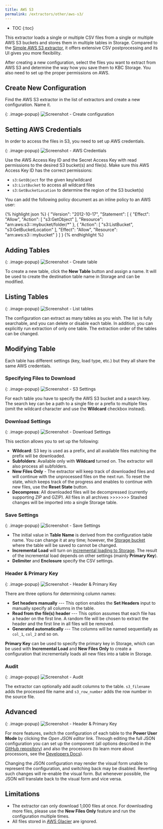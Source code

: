 ```yaml
---
title: AWS S3
permalink: /extractors/other/aws-s3/
---
```


* TOC
{:toc}

This extractor loads a single or multiple CSV files from a single or multiple AWS S3 buckets and stores them in multiple tables in Storage. 
Compared to the [Simple AWS S3 extractor](/extractors/other/simple-aws-s3), it offers extensive CSV postprocessing 
and its UI gives you more flexibility.

After creating a new configuration, select the files you want to extract from AWS S3 and determine the way how 
you save them to KBC Storage. You also need to set up the proper permissions on AWS.

## Create New Configuration

Find the AWS S3 extractor in the list of extractors and create a new configuration. Name it.

{: .image-popup}
![Screenshot - Create configuration](/extractors/other/aws-s3/ui1.png)

## Setting AWS Credentials

In order to access the files in S3, you need to set up AWS credentials. 

{: .image-popup}
![Screenshot - AWS Credentials](/extractors/other/aws-s3/ui2.png)

Use the AWS Access Key ID and the Secret Access Key with read permissions to the desired S3 bucket(s) and file(s). 
Make sure this AWS Access Key ID has the correct permissions:
 
 - `s3:GetObject` for the given key/wildcard
 - `s3:ListBucket` to access all wildcard files
 - `s3:GetBucketLocation` to determine the region of the S3 bucket(s)
 
You can add the following policy document as an inline policy to an AWS user:

{% highlight json %}
{
    "Version": "2012-10-17",
    "Statement": [
        {
            "Effect": "Allow",
            "Action": [
                "s3:GetObject"
            ],
            "Resource": "arn:aws:s3:::mybucket/folder/*"
        },
        {
            "Action": [
                "s3:ListBucket",
                "s3:GetBucketLocation"
            ],
            "Effect": "Allow",
            "Resource": "arn:aws:s3:::mybucket"
        }
    ]
}
{% endhighlight %}

## Adding Tables

{: .image-popup}
![Screenshot - Create table](/extractors/other/aws-s3/ui3.png)

To create a new table, click the **New Table** button and assign a name. 
It will be used to create the destination table name in Storage and can be modified.
 
## Listing Tables

{: .image-popup}
![Screenshot - List tables](/extractors/other/aws-s3/ui9.png)

The configuration can extract as many tables as you wish. 
The list is fully searchable, and you can delete or disable each table. In addition, you can explicitly run extraction of only one table. 
The extraction order of the tables can be changed.  

## Modifying Table

Each table has different settings (key, load type, etc.) but they all share the same AWS credentials. 

### Specifying Files to Download

{: .image-popup}
![Screenshot - S3 Settings](/extractors/other/aws-s3/ui4.png)

For each table you have to specify the AWS S3 bucket and a search key. 
The search key can be a path to a single file or a prefix to multiple files 
(omit the wildcard character and use the **Wildcard** checkbox instead).

### Download Settings

{: .image-popup}
![Screenshot - Download Settings](/extractors/other/aws-s3/ui5.png)

This section allows you to set up the following:

 - **Wildcard**: S3 key is used as a prefix, and all available files matching the prefix will be downloaded. 
 - **Subfolders**: Available only with **Wildcard** turned on. The extractor will also process all subfolders.
 - **New Files Only** - The extractor will keep track of downloaded files and will continue with the unprocessed files 
 on the next run. To reset the state, which keeps track of the progress and enables to continue with new files, use the **Reset State** button.
 - **Decompress**: All downloaded files will be decompressed (currently supporting ZIP and GZIP). All files in all archives >>>>>>> Stashed changes
 will be imported into a single Storage table.

### Save Settings

{: .image-popup}
![Screenshot - Save Settings](/extractors/other/aws-s3/ui6.png)

- The initial value in **Table Name** is derived from the configuration table name. You can change it at any time; however, 
the [Storage bucket](/storage/buckets/) where the table will be saved to cannot be changed.
- **Incremental Load** will turn on [incremental loading to Storage](/storage/tables/#incremental-loading). The result of the 
incremental load depends on other settings (mainly **Primary Key**).
- **Delimiter** and **Enclosure** specify the CSV settings.

### Header & Primary Key

{: .image-popup}
![Screenshot - Header & Primary Key](/extractors/other/aws-s3/ui7.png)

There are three options for determining column names: 

 - **Set headers manually** --- This option enables the **Set Headers** input to manually specify all columns in the table.
 - **Read from the file(s) header** --- This option assumes that each file has a header on the first line. 
 A random file will be chosen to extract the header and the first line in all files will be removed.
 - **Generated automatically** --- The columns will be named sequentially as `col_1`, `col_2` and so on.

**Primary Key** can be used to specify the primary key in Storage, which can be used with **Incremental Load** 
and **New Files Only** to create a configuration that incrementally loads all new files into a table in Storage. 


### Audit

{: .image-popup}
![Screenshot - Audit](/extractors/other/aws-s3/ui8.png)

The extractor can optionally add audit columns to the table. `s3_filename` adds the processed file name and `s3_row_number` 
adds the row number in the source file. 

## Advanced

{: .image-popup}
![Screenshot - Header & Primary Key](/extractors/other/aws-s3/ui10.png)

For more features, switch the configuration of each table to the **Power User Mode** by clicking the *Open JSON editor* link.
Through editing the full JSON configuration you can set up the component (all options 
described in the [GitHub repository](https://github.com/keboola/aws-s3-extractor)) and also the 
processors (to learn more about processors, see the [Developers Docs](https://developers.keboola.com/extend/docker-runner/processors/)).

Changing the JSON configuration may render the visual form unable to represent the configuration, and switching back may 
be disabled. Reverting such changes will re-enable the visual form. But whenever possible, the JSON will translate back 
to the visual form and vice versa. 

## Limitations

- The extractor can only download 1,000 files at once. For downloading more files, please use the **New Files Only** feature 
and run the configuration multiple times.
- All files stored in [AWS Glacier](https://aws.amazon.com/glacier/) are ignored.

